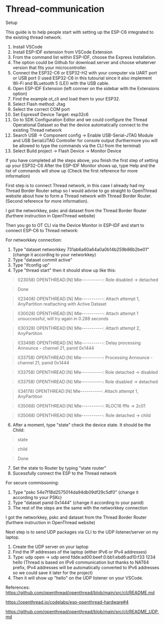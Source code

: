 # Thread-communication

Setup

This guide is to help people start with setting up the ESP-C6 integrated to the existing thread network.  
1. Install VSCode
2. Install ESP-IDF extension from VSCode Extension
3. From the command list within ESP-IDF, choose the Express Installation.
4. The option could be Github for download server and choose whaterver version that fits your microcontroller.
5. Connect the ESP32-C6 or ESP32-H2 with your computer via UART port or USB port (I used ESP32-C6 in this tutourial since it also implement Wi-Fi and BLuetooth 5 (LE)) with the USB cable.
6. Open ESP-IDF Extension (left conrner on the sidebar with the Extensions option)
7. Find the example ot_cli and load them to your ESP32.
8. Select Flash method: Jtag
9. Select the correct COM port
10. Set Espressif Device Target: esp32c6
11. Go to SDK Configuration Editor and we could configure the Thread Operational Dataset so that the device automatically connect to the existing Thread network
12. Search USB -> Component config -> Enable USB-Serial-JTAG Module and USB Serial/JTAG Controller for console output (furthermore you will be allowed to type the commands via the CLI from the terminal)
13. Select Build project -> Flash Device -> Monitor Device

If you have completed all the steps above, you finish the first step of setting up your ESP32-C6
After the ESP-IDF Monitor shows up, type Help and the list of commands will show up (Check the first reference for more information)

First step is to connect Thread network, in this case I already had my Thread Border Router setup so I would advise to go straight to OpenThread website about how to form a Thread network with Thread Border Router. (Second reference for more information).       

I got the networkkey, pskc and dataset from the Thread Border Router (furthere instruction in OpenThread website)

Then you go to OT CLI via the Device Monitor in ESP-IDF and start to connect ESP-C6 to Thread network:

For networkkey connection:
1. Type "dataset networkkey 731ab6a60a64a0a0b14b259b86b2be01"  (change it according to your networkkey)
2. Type "dataset commit active"
3. Type "ifconfig up"
4. Type "thread start" then it should show up like this:

> I(23058) OPENTHREAD:[N] Mle-----------: Role disabled -> detached

> Done

> I(23408) OPENTHREAD:[N] Mle-----------: Attach attempt 1, AnyPartition reattaching with Active Dataset

> I(30028) OPENTHREAD:[N] Mle-----------: Attach attempt 1 unsuccessful, will try again in 0.288 seconds

> I(30328) OPENTHREAD:[N] Mle-----------: Attach attempt 2, AnyPartition 

> I(33498) OPENTHREAD:[N] Mle-----------: Delay processing Announce - channel 21, panid 0x1444

> I(33758) OPENTHREAD:[N] Mle-----------: Processing Announce - channel 21, panid 0x1444

> I(33758) OPENTHREAD:[N] Mle-----------: Role detached -> disabled

> I(33758) OPENTHREAD:[N] Mle-----------: Role disabled -> detached

> I(34178) OPENTHREAD:[N] Mle-----------: Attach attempt 1, AnyPartition 

> I(35068) OPENTHREAD:[N] Mle-----------: RLOC16 fffe -> 2c01

> I(35068) OPENTHREAD:[N] Mle-----------: Role detached -> child

6. After a moment, type "state" check the device state. It should be the Child:

> state

> child

> Done

7. Set the state to Router by typing "state router"
8. Sucessfully connect the ESP to the Thread network



For secure commissoning: 
1. Type "pskc 54e7f18d2575014da94db09df29c5df0" (change it according to your PSKc)
2. Type "dataset panid 0x1444" (change it according to your panid)
3. The rest of the steps are the same with the networkkey connection

I got the networkkey, pskc and dataset from the Thread Border Router (furthere instruction in OpenThread website)

Next step is to send UDP packages via CLI to the UDP listener/server on my laptop.
1. Create the UDP server on your laptop
2. Find the IP addresses of the laptop (either IPv6 or IPv4 addresses)
3. Type: udp open -> udp send fdde:ad00:beef:0:bb1:ebd6:ad10:f33 1234 hello   (Thread is based on IPv6 communication but thanks to NAT64 prefix, IPv4 addresses will be automatically converted to IPv6 addresses so we could save it later for the project)
4. Then it will show up "hello" on the UDP listener on your VSCode.


   










References: 
https://github.com/openthread/openthread/blob/main/src/cli/README.md 

https://openthread.io/codelabs/esp-openthread-hardware#4

https://github.com/openthread/openthread/blob/main/src/cli/README_UDP.md
